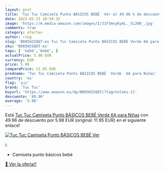 ```yaml
---
layout: post
title: 'Tuc Tuc Camiseta Punto BÁSICOS BEBÉ  Ver al 49.96 % de descuento'
date: 2021-02-21 10:59:32
image: 'https://m.media-amazon.com/images/I/31F3mnyKyAL._SL200_.jpg'
comments: true
category: ofertas
author: ring
slug: 'B085H2SQ6T-es Tuc Tuc Camiseta Punto BÁSICOS BEBÉ Verde 6A para Niñas'
sku: 'B085H2SQ6T-es'
tags: [ 'bebé','bebé', ]
actualPrice: 5.98 EUR
currency: EUR
price: 5.98
comparePrice: 11.95 EUR
prodname: 'Tuc Tuc Camiseta Punto BÁSICOS BEBÉ  Verde  6A para Niñas'
country: 'es'
flag: '🇪🇸'
brand: 'Tuc Tuc'
buyurl: 'https://www.amazon.es/dp/B085H2SQ6T/?tag=tolees-21'
descuento: '49.96'
average: '5.98'
---
```


Está [Tuc Tuc Camiseta Punto BÁSICOS BEBÉ  Verde  6A para Niñas](https://www.amazon.es/dp/B085H2SQ6T/?tag=tolees-21) con 49.96 de descuento por 5.98 EUR (original: 11.95 EUR) en el siguiente enlace!

[![Tuc Tuc Camiseta Punto BÁSICOS BEBÉ  Ver](https://m.media-amazon.com/images/I/31F3mnyKyAL._SL200_.jpg)](https://www.amazon.es/dp/B085H2SQ6T/?tag=tolees-21)

ℹ️:

- Camiseta punto básicos bebé

[🛒 Ver la oferta!!](https://www.amazon.es/dp/B085H2SQ6T/?tag=tolees-21)
